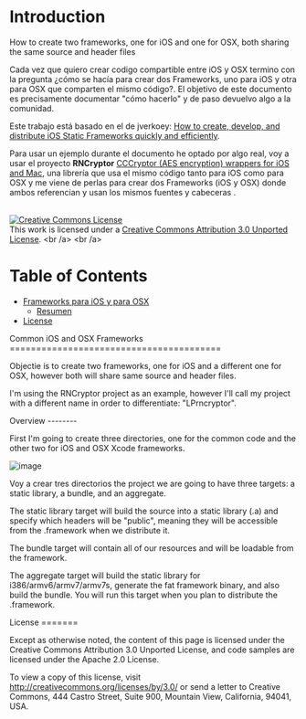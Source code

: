 Introduction
============

How to create two frameworks, one for iOS and one for OSX, both sharing the same source and header files

Cada vez que quiero crear codigo compartible entre iOS y OSX termino con la pregunta ¿cómo se hacía para crear dos Frameworks, uno para iOS y otra para OSX que comparten el mismo código?. El objetivo de este documento es precisamente documentar "cómo hacerlo" y de paso devuelvo algo a la comunidad.

Este trabajo está basado en el de jverkoey: <a href="https://github.com/jverkoey/iOS-Framework">How to create, develop, and distribute iOS Static Frameworks quickly and efficiently</a>.

Para usar un ejemplo durante el documento he optado por algo real, voy a usar el proyecto **RNCryptor** <a href="https://github.com/RNCryptor/RNCryptor">CCCryptor (AES encryption) wrappers for iOS and Mac</a>, una librería que usa el mismo código tanto para iOS como para OSX y me viene de perlas para crear dos Frameworks (iOS y OSX) donde ambos referencian y usan los mismos fuentes y cabeceras .
<br />
<br />

<a rel="license" href="http://creativecommons.org/licenses/by/3.0/"><img alt="Creative Commons License" style="border-width:0" src="http://i.creativecommons.org/l/by/3.0/88x31.png" /></a><br />This work is licensed under a <a rel="license" href="http://creativecommons.org/licenses/by/3.0/">Creative Commons Attribution 3.0 Unported License</a>.
<br /a>
<br /a>


Table of Contents 
===================

- [Frameworks para iOS y para OSX](#walkthrough)
  - [Resumen](#resumen)
- [License](#license)


<a name="walkthrough" />
Common iOS and OSX Frameworks
========================================

Objectie is to create two frameworks, one for iOS and a different one for OSX, however both will share same source and header files.

I'm using the RNCryptor project as an example, however I'll call my project with a different name in order to differentiate: "LPrncryptor".


<a name="overview" />
Overview
--------

First I'm going to create three directories, one for the common code and the other two for iOS and OSX Xcode frameworks. 


![image](http://)







Voy a crear tres directorios the project we are going to have three targets: a static library, a bundle, and an aggregate.

The static library target will build the source into a static library (.a) and specify which headers
will be "public", meaning they will be accessible from the .framework when we distribute it.

The bundle target will contain all of our resources and will be loadable from the framework.

The aggregate target will build the static library for i386/armv6/armv7/armv7s, generate the fat framework
binary, and also build the bundle. You will run this target when you plan to distribute the
.framework.



<a name="license" />
License
=======

Except as otherwise noted, the content of this page is licensed under the Creative Commons
Attribution 3.0 Unported License, and code samples are licensed under the Apache 2.0 License.

To view a copy of this license, visit http://creativecommons.org/licenses/by/3.0/ or send a letter
to Creative Commons, 444 Castro Street, Suite 900, Mountain View, California, 94041, USA.




